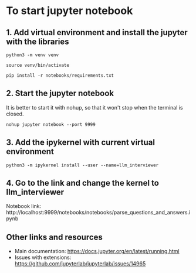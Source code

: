 # To start jupyter notebook

## 1. Add virtual environment and install the jupyter with the libraries
```python3 -m venv venv```

```source venv/bin/activate```

```pip install -r notebooks/requirements.txt```

## 2. Start the jupyter notebook

It is better to start it with nohup, so that it won't stop when the terminal is closed.

```nohup jupyter notebook --port 9999```

## 3. Add the ipykernel with current virtual environment

```python3 -m ipykernel install --user --name=llm_interviewer```

## 4. Go to the link and change the kernel to llm_interviewer

Notebook link: http://localhost:9999/notebooks/notebooks/parse_questions_and_answers.ipynb

## Other links and resources

* Main documentation: https://docs.jupyter.org/en/latest/running.html
* Issues with extensions: https://github.com/jupyterlab/jupyterlab/issues/14965
